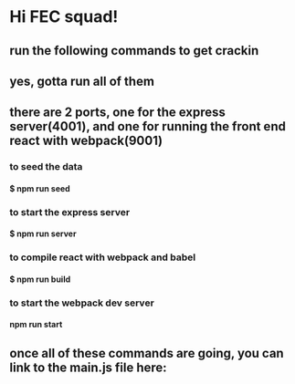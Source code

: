 # Hi FEC squad!

## run the following commands to get crackin
## yes, gotta run all of them
## there are 2 ports, one for the express server(4001), and one for running the front end react with webpack(9001)

### to seed the data
#### $ npm run seed

### to start the express server
#### $ npm run server

### to compile react with webpack and babel
#### $ npm run build

### to start the webpack dev server
#### npm run start

## once all of these commands are going, you can link to the main.js file here:
# <script src='http://localhost:9001/main.js'><script>

